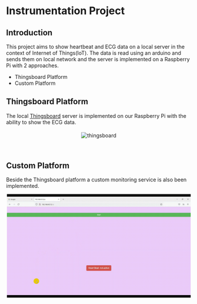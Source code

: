 # Instrumentation Project
## Introduction
This project aims to show heartbeat and ECG data on a local server in the context of Internet of Things(IoT).
The data is read using an arduino and sends them on local network and the server is implemented on a Raspberry Pi with 2 approaches.
- Thingsboard Platform
- Custom Platform

## Thingsboard Platform
The local [Thingsboard](https://thingsboard.io/) server is implemented on our Raspberry Pi with the ability to show the ECG data.

<p align="center">
<img src="resources/thingsboard.gif" alt="thingsboard"
title="thingsboard" width="500" align="middle" />
</p>
<br>


## Custom Platform
Beside the Thingsboard platform a custom monitoring service is also been implemented.

<p align="center">
<img src="resources/customserver.gif" alt="customServer"
title="customServer" width="500" align="middle" />
</p>
<br>
